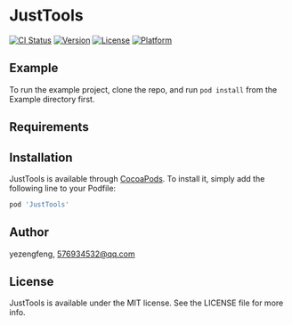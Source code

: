 # JustTools

[![CI Status](https://img.shields.io/travis/yezengfeng/JustTools.svg?style=flat)](https://travis-ci.org/yezengfeng/JustTools)
[![Version](https://img.shields.io/cocoapods/v/JustTools.svg?style=flat)](https://cocoapods.org/pods/JustTools)
[![License](https://img.shields.io/cocoapods/l/JustTools.svg?style=flat)](https://cocoapods.org/pods/JustTools)
[![Platform](https://img.shields.io/cocoapods/p/JustTools.svg?style=flat)](https://cocoapods.org/pods/JustTools)

## Example

To run the example project, clone the repo, and run `pod install` from the Example directory first.

## Requirements

## Installation

JustTools is available through [CocoaPods](https://cocoapods.org). To install
it, simply add the following line to your Podfile:

```ruby
pod 'JustTools'
```

## Author

yezengfeng, 576934532@qq.com

## License

JustTools is available under the MIT license. See the LICENSE file for more info.
